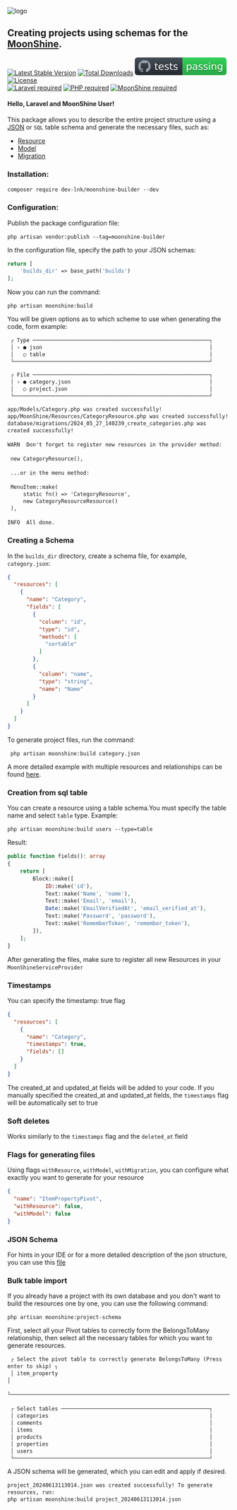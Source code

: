 ![logo](https://github.com/moonshine-software/moonshine/raw/2.x/art/lego.png)

## Creating projects using schemas for the [MoonShine](https://github.com/moonshine-software/moonshine).

[![Latest Stable Version](https://img.shields.io/packagist/v/dev-lnk/moonshine-builder)](https://packagist.org/packages/dev-lnk/moonshine-builder)
[![Total Downloads](https://img.shields.io/packagist/dt/dev-lnk/moonshine-builder)](https://packagist.org/packages/dev-lnk/moonshine-builder)
[![tests](https://raw.githubusercontent.com/dev-lnk/moonshine-builder/0c267c4601af644378e1d50acc4aa4ce6bac79d6/.github/tests/badge.svg)](https://github.com/dev-lnk/moonshine-builder/actions)
[![License](https://img.shields.io/packagist/l/dev-lnk/moonshine-builder)](https://packagist.org/packages/dev-lnk/moonshine-builder)\
[![Laravel required](https://img.shields.io/badge/Laravel-10+-FF2D20?style=for-the-badge&logo=laravel)](https://laravel.com)
[![PHP required](https://img.shields.io/badge/PHP-8.2+-777BB4?style=for-the-badge&logo=php)](https://www.php.net/manual/)
[![MoonShine required](https://img.shields.io/badge/Moonshine-2.10+-1B253B?style=for-the-badge)](https://github.com/moonshine-software/moonshine)

#### Hello, Laravel and MoonShine User!

This package allows you to describe the entire project structure using a [JSON](https://github.com/dev-lnk/moonshine-builder/blob/master/json_schema.json) or `SQL` table schema and generate the necessary files, such as:

 - [Resource](https://github.com/dev-lnk/moonshine-builder/blob/master/.github/entities/resource.md)
 - [Model](https://github.com/dev-lnk/moonshine-builder/blob/master/.github/entities/model.md)
 - [Migration](https://github.com/dev-lnk/moonshine-builder/blob/master/.github/entities/migration.md)


### Installation:
```shell
composer require dev-lnk/moonshine-builder --dev
```
### Configuration:
Publish the package configuration file:
```shell
php artisan vendor:publish --tag=moonshine-builder
```
In the configuration file, specify the path to your JSON schemas:

```php
return [
    'builds_dir' => base_path('builds')
];
```

Now you can run the command:

```shell
php artisan moonshine:build
```
You will be given options as to which scheme to use when generating the code, form example:

```shell
 ┌ Type ────────────────────────────────────────────────────────┐
 │ › ● json                                                     │
 │   ○ table                                                    │
 └──────────────────────────────────────────────────────────────┘
```
```shell
 ┌ File ────────────────────────────────────────────────────────┐
 │ › ● category.json                                            │
 │   ○ project.json                                             │
 └──────────────────────────────────────────────────────────────┘
```
```shell
app/Models/Category.php was created successfully!
app/MoonShine/Resources/CategoryResource.php was created successfully!
database/migrations/2024_05_27_140239_create_categories.php was created successfully!

WARN  Don't forget to register new resources in the provider method:

 new CategoryResource(),

 ...or in the menu method:

 MenuItem::make(
     static fn() => 'CategoryResource',
     new CategoryResourceResource()
 ),

INFO  All done.

```
### Creating a Schema
In the <code>builds_dir</code> directory, create a schema file, for example, <code>category.json</code>:
```json
{
  "resources": [
    {
      "name": "Category",
      "fields": [
        {
          "column": "id",
          "type": "id",
          "methods": [
            "sortable"
          ]
        },
        {
          "column": "name",
          "type": "string",
          "name": "Name"
        }
      ]
    }
  ]
}
```
To generate project files, run the command:
```shell
 php artisan moonshine:build category.json
```
A more detailed example with multiple resources and relationships can be found [here](https://github.com/dev-lnk/moonshine-builder/blob/master/examples/project.json).
### Creation from sql table
You can create a resource using a table schema.You must specify the table name and select <code>table</code> type. Example:
```shell
php artisan moonshine:build users --type=table
```
Result:
```php
public function fields(): array
{
    return [
        Block::make([
            ID::make('id'),
            Text::make('Name', 'name'),
            Text::make('Email', 'email'),
            Date::make('EmailVerifiedAt', 'email_verified_at'),
            Text::make('Password', 'password'),
            Text::make('RememberToken', 'remember_token'),
        ]),
    ];
}
```

After generating the files, make sure to register all new Resources in your <code>MoonShineServiceProvider</code>

### Timestamps
You can specify the timestamp: true flag
```json
{
  "resources": [
    {
      "name": "Category",
      "timestamps": true,
      "fields": []
    }
  ]
}
```
The created_at and updated_at fields will be added to your code. If you manually specified the created_at and updated_at fields, the `timestamps` flag will be automatically set to true

### Soft deletes
Works similarly to the `timestamps` flag and the `deleted_at` field

### Flags for generating files
Using flags `withResource`, `withModel`, `withMigration`, you can configure what exactly you want to generate for your resource
```json
{
  "name": "ItemPropertyPivot",
  "withResource": false,
  "withModel": false
}
```
### JSON Schema
For hints in your IDE or for a more detailed description of the json structure, you can use this [file](https://github.com/dev-lnk/moonshine-builder/blob/master/json_schema.json)

### Bulk table import
If you already have a project with its own database and you don't want to build the resources one by one, you can use the following command:
```shell
php artisan moonshine:project-schema
```
First, select all your Pivot tables to correctly form the BelongsToMany relationship, then select all the necessary tables for which you want to generate resources.
```shell
 ┌ Select the pivot table to correctly generate BelongsToMany (Press enter to skip) ┐
 │ item_property                                                                    │
 └──────────────────────────────────────────────────────────────────────────────────┘

 ┌ Select tables ───────────────────────────────────────────────┐
 │ categories                                                   │
 │ comments                                                     │
 │ items                                                        │
 │ products                                                     │
 │ properties                                                   │
 │ users                                                        │
 └──────────────────────────────────────────────────────────────┘
```
A JSON schema will be generated, which you can edit and apply if desired.
```shell
project_20240613113014.json was created successfully! To generate resources, run: 
php artisan moonshine:build project_20240613113014.json
```